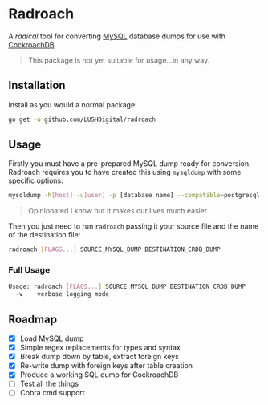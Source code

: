 # Radroach
A _radical_ tool for converting [MySQL](https://www.mysql.com) database dumps for use with [CockroachDB](https://www.cockroachlabs.com/product/cockroachdb)

> This package is not yet suitable for usage...in any way.

## Installation
Install as you would a normal package:
```bash
go get -u github.com/LUSHDigital/radroach
```

## Usage
Firstly you must have a pre-prepared MySQL dump ready for conversion. Radroach
requires you to have created this using `mysqldump` with some specific options:
```bash
mysqldump -h[host] -u[user] -p [database name] --compatible=postgresql --compact --skip-add-drop-table --skip-add-locks --skip-comments > dump.sql
```
> Opinionated I know but it makes our lives much easier

Then you just need to run `radroach` passing it your source file and the name of
the destination file:
```bash
radroach [FLAGS...] SOURCE_MYSQL_DUMP DESTINATION_CRDB_DUMP
```

### Full Usage
```bash
Usage: radroach [FLAGS...] SOURCE_MYSQL_DUMP DESTINATION_CRDB_DUMP
  -v	verbose logging mode
```

## Roadmap
- [x] Load MySQL dump
- [x] Simple regex replacements for types and syntax
- [x] Break dump down by table, extract foreign keys
- [x] Re-write dump with foreign keys after table creation
- [x] Produce a working SQL dump for CockroachDB
- [ ] Test all the things
- [ ] Cobra cmd support